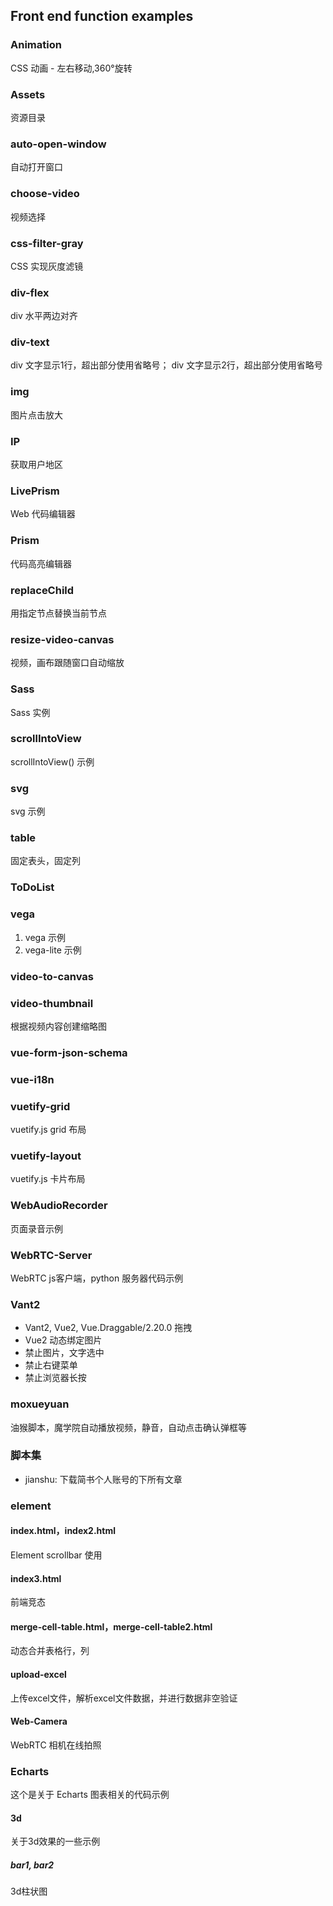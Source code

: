 ## Front end function examples

### Animation

CSS 动画 - 左右移动,360°旋转

### Assets

资源目录

### auto-open-window

自动打开窗口

### choose-video

视频选择

### css-filter-gray

CSS 实现灰度滤镜

### div-flex

div 水平两边对齐

### div-text

div 文字显示1行，超出部分使用省略号；
div 文字显示2行，超出部分使用省略号

### img

图片点击放大

### IP

获取用户地区

### LivePrism

Web 代码编辑器

### Prism

代码高亮编辑器

### replaceChild

用指定节点替换当前节点

### resize-video-canvas

视频，画布跟随窗口自动缩放

### Sass

Sass 实例

### scrollIntoView

scrollIntoView() 示例

### svg

svg 示例

### table 

固定表头，固定列

### ToDoList

### vega

1. vega 示例
2. vega-lite 示例

### video-to-canvas

### video-thumbnail

根据视频内容创建缩略图

### vue-form-json-schema

### vue-i18n

### vuetify-grid

vuetify.js grid 布局

### vuetify-layout

vuetify.js 卡片布局

### WebAudioRecorder

页面录音示例

### WebRTC-Server

WebRTC js客户端，python 服务器代码示例

### Vant2

- Vant2, Vue2, Vue.Draggable/2.20.0  拖拽
- Vue2 动态绑定图片
- 禁止图片，文字选中
- 禁止右键菜单
- 禁止浏览器长按

### moxueyuan

油猴脚本，魔学院自动播放视频，静音，自动点击确认弹框等

### 脚本集

- jianshu: 下载简书个人账号的下所有文章

### element

#### index.html，index2.html
  
Element scrollbar 使用

#### index3.html

前端竞态

#### merge-cell-table.html，merge-cell-table2.html

动态合并表格行，列

#### upload-excel

上传excel文件，解析excel文件数据，并进行数据非空验证

#### Web-Camera

WebRTC 相机在线拍照

### Echarts

这个是关于 Echarts 图表相关的代码示例

#### 3d

关于3d效果的一些示例

##### bar1, bar2

3d柱状图

